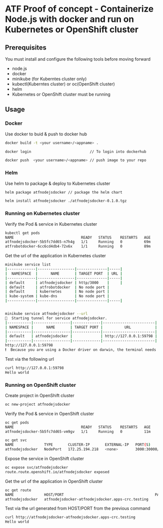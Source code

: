 # ATF Proof of concept - Containerize Node.js with docker and run on Kubernetes or OpenShift cluster

## Prerequisites
You must install and configure the following tools before moving forward
* node.js
* docker
* minikube (for Kuberntes cluster only)
* kubectl(Kuberntes cluster) or oc(OpenShift cluster)
* helm
* Kubernetes or OpenShift cluster must be running

## Usage

### Docker

Use docker to buid & push to docker hub

```bash
docker build -t <your username>/<appname> .

docker login                           // To login into dockerhub

docker push  <your username>/<appname> // push image to your repo
```

### Helm

Use helm to package & deploy to Kubernetes cluster 

```bash
helm package atfnodejsdocker // package the helm chart

helm install atfnodejsdocker ./atfnodejsdocker-0.1.0.tgz
```
### Running on Kubernetes cluster

Verify the Pod & service in Kubernetes cluster 

```bash
kubectl get pods
NAME                               READY   STATUS    RESTARTS   AGE
atfnodejsdocker-5b5fc7dd65-n7h4g   1/1     Running   0          69m
atfrobotdocker-6cc6cd4db4-72x6x    1/1     Running   0          89m
```
Get the url of the application in Kubernetes cluster

```bash
minikube service list
|-------------|-----------------|--------------|-----|
|  NAMESPACE  |      NAME       | TARGET PORT  | URL |
|-------------|-----------------|--------------|-----|
| default     | atfnodejsdocker | http/3000    |     |
| default     | atfrobotdocker  | No node port |
| default     | kubernetes      | No node port |
| kube-system | kube-dns        | No node port |
|-------------|-----------------|--------------|-----|


minikube service atfnodejsdocker --url
🏃  Starting tunnel for service atfnodejsdocker.
|-----------|-----------------|-------------|------------------------|
| NAMESPACE |      NAME       | TARGET PORT |          URL           |
|-----------|-----------------|-------------|------------------------|
| default   | atfnodejsdocker |             | http://127.0.0.1:59798 |
|-----------|-----------------|-------------|------------------------|
http://127.0.0.1:59798
❗  Because you are using a Docker driver on darwin, the terminal needs to be open to run it.
```

Test via the following url

```bash
curl http://127.0.0.1:59798
Hello world
```

### Running on OpenShift cluster

Create project in OpenShift cluster 

```bash
oc new-project atfnodejsdocker
```

Verify the Pod & service in OpenShift cluster 

```bash
oc get pods
NAME                               READY   STATUS    RESTARTS   AGE
atfnodejsdocker-5b5fc7dd65-vm9gv   1/1     Running   0          11m

oc get svc
NAME              TYPE       CLUSTER-IP       EXTERNAL-IP   PORT(S)          AGE
atfnodejsdocker   NodePort   172.25.194.218   <none>        3000:30000/TCP   12m
```

Expose the  service in OpenShift cluster 

```bash
oc expose svc/atfnodejsdocker
route.route.openshift.io/atfnodejsdocker exposed
```

Get the url of the application in OpenShift cluster 

```bash
oc get route
NAME              HOST/PORT                                          PATH   SERVICES          PORT   TERMINATION   WILDCARD
atfnodejsdocker   atfnodejsdocker-atfnodejsdocker.apps-crc.testing          atfnodejsdocker   http                 None
```

Test via the url generated from HOST/PORT from the previous command

```bash
curl http://atfnodejsdocker-atfnodejsdocker.apps-crc.testing
Hello world
```

